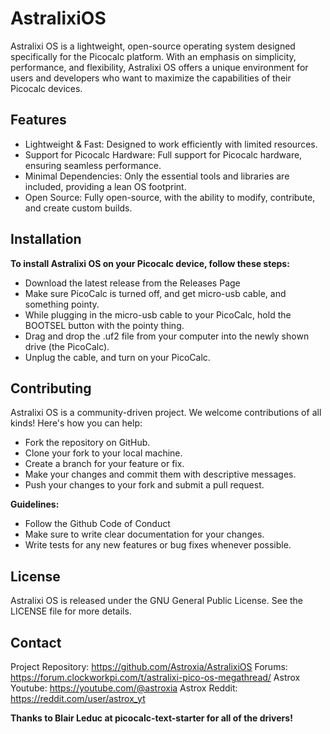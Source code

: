 # AstralixiOS

Astralixi OS is a lightweight, open-source operating system designed specifically for the Picocalc platform. With an emphasis on simplicity, performance, and flexibility, Astralixi OS offers a unique environment for users and developers who want to maximize the capabilities of their Picocalc devices.

## Features
- Lightweight & Fast: Designed to work efficiently with limited resources.
- Support for Picocalc Hardware: Full support for Picocalc hardware, ensuring seamless performance.
- Minimal Dependencies: Only the essential tools and libraries are included, providing a lean OS footprint.
- Open Source: Fully open-source, with the ability to modify, contribute, and create custom builds.

## Installation

**To install Astralixi OS on your Picocalc device, follow these steps:**
- Download the latest release from the Releases Page
- Make sure PicoCalc is turned off, and get micro-usb cable, and something pointy.
- While plugging in the micro-usb cable to your PicoCalc, hold the BOOTSEL button with the pointy thing.
- Drag and drop the .uf2 file from your computer into the newly shown drive (the PicoCalc).
- Unplug the cable, and turn on your PicoCalc.

## Contributing
Astralixi OS is a community-driven project. We welcome contributions of all kinds! Here's how you can help:
- Fork the repository on GitHub.
- Clone your fork to your local machine.
- Create a branch for your feature or fix.
- Make your changes and commit them with descriptive messages.
- Push your changes to your fork and submit a pull request.

**Guidelines:**
- Follow the Github Code of Conduct
- Make sure to write clear documentation for your changes.
- Write tests for any new features or bug fixes whenever possible.

## License
Astralixi OS is released under the GNU General Public License. See the LICENSE file for more details.

## Contact
Project Repository: https://github.com/Astroxia/AstralixiOS
Forums: https://forum.clockworkpi.com/t/astralixi-pico-os-megathread/
Astrox Youtube: https://youtube.com/@astroxia
Astrox Reddit: https://reddit.com/user/astrox_yt

**Thanks to Blair Leduc at picocalc-text-starter for all of the drivers!**
